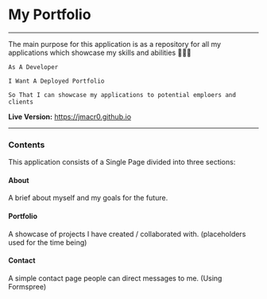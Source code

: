 # My Portfolio 
---
The main purpose for this application is as a repository for all my applications which showcase my skills and abilities 👨🏻‍💻

```
As A Developer

I Want A Deployed Portfolio

So That I can showcase my applications to potential emploers and clients
```


**Live Version:** https://jmacr0.github.io 

---
### Contents

This application consists of a Single Page divided into three sections:


#### About

A brief about myself and my goals for the future.


#### Portfolio

A showcase of projects I have created / collaborated with. (placeholders used for the time being)


#### Contact

A simple contact page people can direct messages to me. (Using Formspree)
